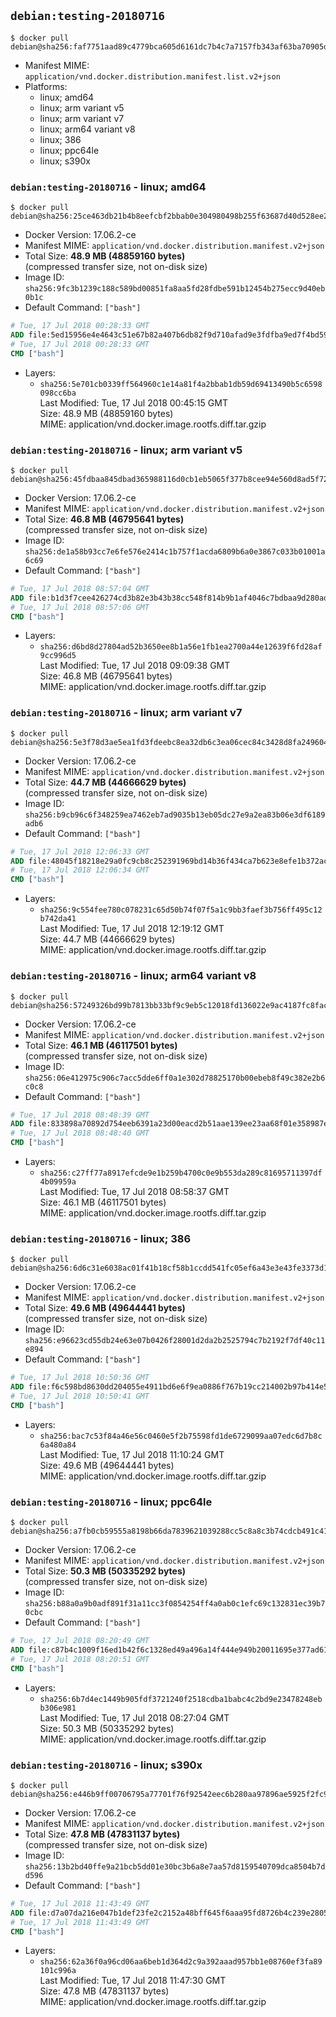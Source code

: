 ## `debian:testing-20180716`

```console
$ docker pull debian@sha256:faf7751aad89c4779bca605d6161dc7b4c7a7157fb343af63ba70905de44768f
```

-	Manifest MIME: `application/vnd.docker.distribution.manifest.list.v2+json`
-	Platforms:
	-	linux; amd64
	-	linux; arm variant v5
	-	linux; arm variant v7
	-	linux; arm64 variant v8
	-	linux; 386
	-	linux; ppc64le
	-	linux; s390x

### `debian:testing-20180716` - linux; amd64

```console
$ docker pull debian@sha256:25ce463db21b4b8eefcbf2bbab0e304980498b255f63687d40d528ee2b10916c
```

-	Docker Version: 17.06.2-ce
-	Manifest MIME: `application/vnd.docker.distribution.manifest.v2+json`
-	Total Size: **48.9 MB (48859160 bytes)**  
	(compressed transfer size, not on-disk size)
-	Image ID: `sha256:9fc3b1239c188c589bd00851fa8aa5fd28fdbe591b12454b275ecc9d40eb0b1c`
-	Default Command: `["bash"]`

```dockerfile
# Tue, 17 Jul 2018 00:28:33 GMT
ADD file:5ed15956e4e4643c51e67b82a407b6db82f9d710afad9e3fdfba9ed7f4bd5981 in / 
# Tue, 17 Jul 2018 00:28:33 GMT
CMD ["bash"]
```

-	Layers:
	-	`sha256:5e701cb0339ff564960c1e14a81f4a2bbab1db59d69413490b5c6598098cc6ba`  
		Last Modified: Tue, 17 Jul 2018 00:45:15 GMT  
		Size: 48.9 MB (48859160 bytes)  
		MIME: application/vnd.docker.image.rootfs.diff.tar.gzip

### `debian:testing-20180716` - linux; arm variant v5

```console
$ docker pull debian@sha256:45fdbaa845dbad365988116d0cb1eb5065f377b8cee94e560d8ad5f721d05959
```

-	Docker Version: 17.06.2-ce
-	Manifest MIME: `application/vnd.docker.distribution.manifest.v2+json`
-	Total Size: **46.8 MB (46795641 bytes)**  
	(compressed transfer size, not on-disk size)
-	Image ID: `sha256:de1a58b93cc7e6fe576e2414c1b757f1acda6809b6a0e3867c033b01001a6c69`
-	Default Command: `["bash"]`

```dockerfile
# Tue, 17 Jul 2018 08:57:04 GMT
ADD file:b1d3f7cee426274cd3b82e3b43b38cc548f814b9b1af4046c7bdbaa9d280add8 in / 
# Tue, 17 Jul 2018 08:57:06 GMT
CMD ["bash"]
```

-	Layers:
	-	`sha256:d6bd8d27804ad52b3650ee8b1a56e1fb1ea2700a44e12639f6fd28af9cc996d5`  
		Last Modified: Tue, 17 Jul 2018 09:09:38 GMT  
		Size: 46.8 MB (46795641 bytes)  
		MIME: application/vnd.docker.image.rootfs.diff.tar.gzip

### `debian:testing-20180716` - linux; arm variant v7

```console
$ docker pull debian@sha256:5e3f78d3ae5ea1fd3fdeebc8ea32db6c3ea06cec84c3428d8fa24960430639b4
```

-	Docker Version: 17.06.2-ce
-	Manifest MIME: `application/vnd.docker.distribution.manifest.v2+json`
-	Total Size: **44.7 MB (44666629 bytes)**  
	(compressed transfer size, not on-disk size)
-	Image ID: `sha256:b9cb96c6f348259ea7462eb7ad9035b13eb05dc27e9a2ea83b06e3df6189adb6`
-	Default Command: `["bash"]`

```dockerfile
# Tue, 17 Jul 2018 12:06:33 GMT
ADD file:48045f18218e29a0fc9cb8c252391969bd14b36f434ca7b623e8efe1b372ac4a in / 
# Tue, 17 Jul 2018 12:06:34 GMT
CMD ["bash"]
```

-	Layers:
	-	`sha256:9c554fee780c078231c65d50b74f07f5a1c9bb3faef3b756ff495c12b742da41`  
		Last Modified: Tue, 17 Jul 2018 12:19:12 GMT  
		Size: 44.7 MB (44666629 bytes)  
		MIME: application/vnd.docker.image.rootfs.diff.tar.gzip

### `debian:testing-20180716` - linux; arm64 variant v8

```console
$ docker pull debian@sha256:57249326bd99b7813bb33bf9c9eb5c12018fd136022e9ac4187fc8fac54fafb9
```

-	Docker Version: 17.06.2-ce
-	Manifest MIME: `application/vnd.docker.distribution.manifest.v2+json`
-	Total Size: **46.1 MB (46117501 bytes)**  
	(compressed transfer size, not on-disk size)
-	Image ID: `sha256:06e412975c906c7acc5dde6ff0a1e302d78825170b00ebeb8f49c382e2b6c0c8`
-	Default Command: `["bash"]`

```dockerfile
# Tue, 17 Jul 2018 08:48:39 GMT
ADD file:833898a70892d754eeb6391a23d00eacd2b51aae139ee23aa68f01e358987e69 in / 
# Tue, 17 Jul 2018 08:48:40 GMT
CMD ["bash"]
```

-	Layers:
	-	`sha256:c27ff77a8917efcde9e1b259b4700c0e9b553da289c81695711397df4b09959a`  
		Last Modified: Tue, 17 Jul 2018 08:58:37 GMT  
		Size: 46.1 MB (46117501 bytes)  
		MIME: application/vnd.docker.image.rootfs.diff.tar.gzip

### `debian:testing-20180716` - linux; 386

```console
$ docker pull debian@sha256:6d6c31e6038ac01f41b18cf58b1ccdd541fc05ef6a43e3e43fe3373d13eb9f27
```

-	Docker Version: 17.06.2-ce
-	Manifest MIME: `application/vnd.docker.distribution.manifest.v2+json`
-	Total Size: **49.6 MB (49644441 bytes)**  
	(compressed transfer size, not on-disk size)
-	Image ID: `sha256:e96623cd55db24e63e07b0426f28001d2da2b2525794c7b2192f7df40c11e894`
-	Default Command: `["bash"]`

```dockerfile
# Tue, 17 Jul 2018 10:50:36 GMT
ADD file:f6c598bd8630dd204055e4911bd6e6f9ea0886f767b19cc214002b97b414e595 in / 
# Tue, 17 Jul 2018 10:50:41 GMT
CMD ["bash"]
```

-	Layers:
	-	`sha256:bac7c53f84a46e56c0460e5f2b75598fd1de6729099aa07edc6d7b8c6a480a84`  
		Last Modified: Tue, 17 Jul 2018 11:10:24 GMT  
		Size: 49.6 MB (49644441 bytes)  
		MIME: application/vnd.docker.image.rootfs.diff.tar.gzip

### `debian:testing-20180716` - linux; ppc64le

```console
$ docker pull debian@sha256:a7fb0cb59555a8198b66da7839621039288cc5c8a8c3b74cdcb491c41419d330
```

-	Docker Version: 17.06.2-ce
-	Manifest MIME: `application/vnd.docker.distribution.manifest.v2+json`
-	Total Size: **50.3 MB (50335292 bytes)**  
	(compressed transfer size, not on-disk size)
-	Image ID: `sha256:b88a0a9b0adf891f31a11cc3f0854254ff4a0ab0c1efc69c132831ec39b70cbc`
-	Default Command: `["bash"]`

```dockerfile
# Tue, 17 Jul 2018 08:20:49 GMT
ADD file:c87b4c1009f16ed1b42f6c1328ed49a496a14f444e949b20011695e377ad6158 in / 
# Tue, 17 Jul 2018 08:20:51 GMT
CMD ["bash"]
```

-	Layers:
	-	`sha256:6b7d4ec1449b905fdf3721240f2518cdba1babc4c2bd9e23478248ebb306e981`  
		Last Modified: Tue, 17 Jul 2018 08:27:04 GMT  
		Size: 50.3 MB (50335292 bytes)  
		MIME: application/vnd.docker.image.rootfs.diff.tar.gzip

### `debian:testing-20180716` - linux; s390x

```console
$ docker pull debian@sha256:e446b9ff00706795a77701f76f92542eec6b280aa97896ae5925f2fc9e48acea
```

-	Docker Version: 17.06.2-ce
-	Manifest MIME: `application/vnd.docker.distribution.manifest.v2+json`
-	Total Size: **47.8 MB (47831137 bytes)**  
	(compressed transfer size, not on-disk size)
-	Image ID: `sha256:13b2bd40ffe9a21bcb5dd01e30bc3b6a8e7aa57d8159540709dca8504b7dd596`
-	Default Command: `["bash"]`

```dockerfile
# Tue, 17 Jul 2018 11:43:49 GMT
ADD file:d7a07da216e047b1def23fe2c2152a48bff645f6aaa95fd8726b4c239e2805d7 in / 
# Tue, 17 Jul 2018 11:43:49 GMT
CMD ["bash"]
```

-	Layers:
	-	`sha256:62a36f0a96cd06aa6beb1d364d2c9a392aaad957bb1e08760ef3fa89101c996a`  
		Last Modified: Tue, 17 Jul 2018 11:47:30 GMT  
		Size: 47.8 MB (47831137 bytes)  
		MIME: application/vnd.docker.image.rootfs.diff.tar.gzip
